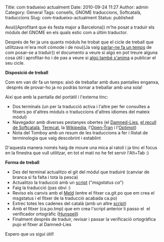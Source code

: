 Title: com tradueixo actualment
Date: 2010-09-24 11:27
Author: admin
Category: General
Tags: consells, GNOME traduccions, Softcatalà, traduccions
Slug: com-tradueixo-actualment
Status: published

Avui((Aprofitant que és festa major a Barcelona)) m'he posat a traduir els mòduls del GNOME en els quals estic com a últim traductor.

Després de fer ja uns quants mòduls he trobat que el cicle de treball que utilitzava m'era molt còmode i de nou((Ja vaig [parlar-ne fa un temps](http://gil.badall.net/2007/06/01/com-tradueixo/ "Entrada al bloc en que comentava quin cicle de treball utilitzar per ajudar en els projectes de traducció de Softcatalà") de com posar-se a traduir)) el documento a veure si algú en pot treure alguna cosa útil i aprofitar-ho i de pas a veure si [algú també s'anima](http://softcatala.cat/planeta "Planeta Softcatalà, on es publiquen les entrades al bloc de diversos membres de Softcatalà") a publicar el seu cicle.

**Disposició de treball**

Com em van dir fa un temps: això de treballar amb dues pantalles enganxa,  després de provar-ho ja no podràs tornar a treballar amb una sola!

Així que amb la pantalla del portàtil i l'externa tinc:

- Dos terminals (un per la traducció activa i l'altre per fer consultes a fitxers po d'altres mòduls o traduccions d'altres idiomes del mateix mòdul)
- Navegador amb diverses pestanyes obertes (el [Damned-Lies](http://l10n.gnome.org "Pàgina web del GNOME pensada per als traductors, amb estadístiques i diverses funcions que ajuden al cicle de treball de traducció"), [el recull de Softcatalà](http://www.softcatala.cat/recull.html "Pàgina del recull de termes de Softcatalà"), [Termcat](http://www.termcat.cat "Pàgina web del centre de terminologia de la Generalitat"), la [Wikipedia](http://www.wikipedia.org "Fa falta descripció? :)"), l'[Open-Tran](http://ca.en.open-tran.eu "Pàgina que permet fer cerques per parelles d'idiomes sobre traduccions de projectes lliures") i l'[Optimot](http://optimot.gencat.cat "Portal de la Generalitat que és un aglutinador de coneixement relacionat amb lingüística, criteris, diccionaris, recomanacions ..."))
- Nota del Tomboy amb un resum de les traduccions a fer i llistat de terminologia que vaig descobrint i establint

D'aquesta manera només haig de moure una mica al ratolí i ja tinc el focus en la finestra que vull utilitzar, en tot el matí no he fet servir l'Alt+Tab :)

**Forma de treball**

- Des del terminal actualitzo el git del mòdul que traduiré (canviar de branca si fa falta i tota la pesca)
- Actualitzo la traducció amb un [script](./wp-content/uploads/2010/09/msgstatus "Script que faig servir per actualitzar la traducció") ("*msgstatus ca*")
- Faig la traducció (pas obvi :)
- Reviso els canvis amb el [Meld](http://meld.sourceforge.net/ "Magnífic programa que permet comparar dos o tres fitxers i fins i tot directoris i que permet enviar canvis cap a una o altra direcció") (entre el fitxer ca.git.po que em crea el msgstatus i el fitxer de la traducció acabada ca.po)
- Extrec totes les cadenes del català (amb un altre [script](./wp-content/uploads/2010/09/msgstatus "Script que agafa un fitxer po i en crea un altre on només hi ha el text en català"))
- Amb el fitxer (ca.po.tmp) que em crea l'script anterior li passo el  el verificador ortogràfic ([Hunspell](http://en.wikipedia.org/wiki/Hunspell "Entrada a la wikipedia anglesa sobre el verificador ortogràfic Hunspell"))
- Finalment després de traduir, revisar i passar la verificació ortogràfica pujo el fitxer al Damned-Lies

Espero que us sigui útil!
